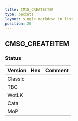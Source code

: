 ```yaml
---
title: CMSG_CREATEITEM
type: packets
layout: single_markdown_in_list
position: 20
---
```


## CMSG_CREATEITEM

### Status

Version    | Hex        | Comment
---------- | ---------- | ---------- 
Classic    |            |
TBC        |            |
WotLK      |            |
Cata       |            |
MoP        |            |
